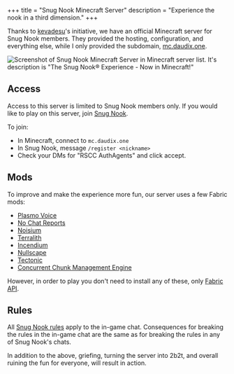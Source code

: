 +++
title = "Snug Nook Minecraft Server"
description = "Experience the nook in a third dimension."
+++

Thanks to [kevadesu](https://kevadesu.github.io/)'s initiative, we have an official Minecraft server for Snug Nook members. They provided the hosting, configuration, and everything else, while I only provided the subdomain, [mc.daudix.one](https://mc.daudix.one).

![Screenshot of Snug Nook Minecraft Server in Minecraft server list. It's description is "The Snug Nook® Experience - Now in Minecraft!"](../snmc.png#no-hover#pixels)

<style>
    img {
        border-radius: 0;
    }
</style>

## Access

Access to this server is limited to Snug Nook members only. If you would like to play on this server, join [Snug Nook](@/snug-nook/_index.md).

To join:

- In Minecraft, connect to `mc.daudix.one`
- In Snug Nook, message `/register <nickname>`
- Check your DMs for "RSCC AuthAgents" and click accept.

## Mods

To improve and make the experience more fun, our server uses a few Fabric mods:

- [Plasmo Voice](https://modrinth.com/plugin/plasmo-voice)
- [No Chat Reports](https://modrinth.com/mod/no-chat-reports)
- [Noisium](https://modrinth.com/mod/noisium)
- [Terralith](https://modrinth.com/datapack/terralith)
- [Incendium](https://modrinth.com/datapack/incendium)
- [Nullscape](https://modrinth.com/datapack/nullscape)
- [Tectonic](https://modrinth.com/datapack/tectonic)
- [Concurrent Chunk Management Engine](https://modrinth.com/mod/c2me-fabric)

However, in order to play you don't need to install any of these, only [Fabric API](https://modrinth.com/mod/fabric-api/).

## Rules

All [Snug Nook rules](@/snug-nook/rules.md) apply to the in-game chat. Consequences for breaking the rules in the in-game chat are the same as for breaking the rules in any of Snug Nook's chats.

In addition to the above, griefing, turning the server into 2b2t, and overall ruining the fun for everyone, will result in action.
